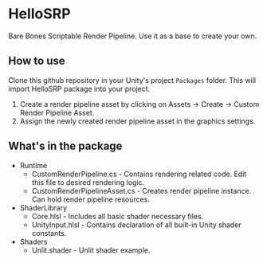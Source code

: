 # HelloSRP
Bare Bones Scriptable Render Pipeline. Use it as a base to create your own. 

## How to use
Clone this github repository in your Unity's project `Packages` folder.
This will import HelloSRP package into your project.

1) Create a render pipeline asset by clicking on Assets -> Create -> Custom Render Pipeline Asset.
2) Assign the newly created render pipeline asset in the graphics settings.

## What's in the package

 + Runtime
    + CustomRenderPipeline.cs -  Contains rendering related code. Edit this file to desired rendering logic.
    + CustomRenderPipelineAsset.cs - Creates render pipeline instance. Can hold render pipeline resources.
 + ShaderLibrary
    + Core.hlsl - Includes all basic shader necessary files.
    + UnityInput.hlsl - Contains declaration of all built-in Unity shader constants.
 + Shaders
    + Unlit.shader - Unlit shader example.
